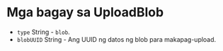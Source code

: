 # Mga bagay sa UploadBlob

* `type` String - `blob`.
* `blobUUID` String - Ang UUID ng datos ng blob para makapag-upload.
